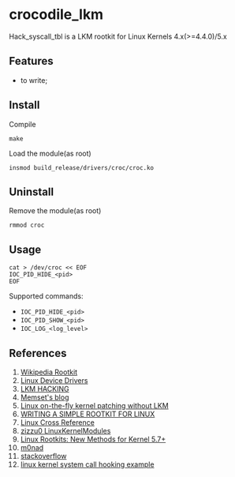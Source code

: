 # crocodile_lkm

Hack_syscall_tbl is a LKM rootkit for Linux Kernels 4.x(>=4.4.0)/5.x

## Features
- to write;

## Install
Compile
```
make
```
Load the module(as root)
```
insmod build_release/drivers/croc/croc.ko
```

## Uninstall
Remove the module(as root)
```
rmmod croc
```

## Usage

```
cat > /dev/croc << EOF
IOC_PID_HIDE_<pid>
EOF
```

Supported commands:
* `IOC_PID_HIDE_<pid>`
* `IOC_PID_SHOW_<pid>`
* `IOC_LOG_<log_level>`

## References
1. [Wikipedia Rootkit](https://en.wikipedia.org/wiki/Rootkit)
2. [Linux Device Drivers](http://lwn.net/Kernel/LDD3/)
3. [LKM HACKING](https://web.archive.org/web/20140701183221/https://www.thc.org/papers/LKM_HACKING.html)
4. [Memset's blog](http://memset.wordpress.com/)
5. [Linux on-the-fly kernel patching without LKM](http://phrack.org/issues/58/7.html)
6. [WRITING A SIMPLE ROOTKIT FOR LINUX](https://web.archive.org/web/20160620231623/http://big-daddy.fr/repository/Documentation/Hacking/Security/Malware/Rootkits/writing-rootkit.txt)
7. [Linux Cross Reference](http://lxr.free-electrons.com/)
8. [zizzu0 LinuxKernelModules](https://github.com/zizzu0/LinuxKernelModules/)
9. [Linux Rootkits: New Methods for Kernel 5.7+](https://xcellerator.github.io/posts/linux_rootkits_11/)
10. [m0nad](https://github.com/m0nad/)
11. [stackoverflow](https://stackoverflow.com/questions/31648126/disable-write-protection-for-memory-pages-in-arm)
12. [linux kernel system call hooking example](https://stackoverflow.com/questions/2103315/linux-kernel-system-call-hooking-example)

